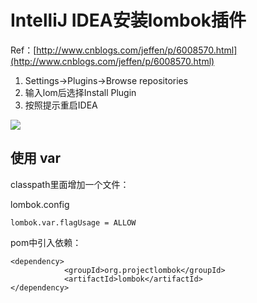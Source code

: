 # IntelliJ IDEA安装lombok插件

Ref：[http://www.cnblogs.com/jeffen/p/6008570.html](http://www.cnblogs.com/jeffen/p/6008570.html)

1. Settings→Plugins→Browse repositories
2. 输入lom后选择Install Plugin
3. 按照提示重启IDEA

![](../../../../.gitbook/assets/idea_lom_plugins%20%281%29.png)

## 使用 var

classpath里面增加一个文件：

lombok.config

```text
lombok.var.flagUsage = ALLOW
```

pom中引入依赖：

```markup
<dependency>
            <groupId>org.projectlombok</groupId>
            <artifactId>lombok</artifactId>
</dependency>
```

